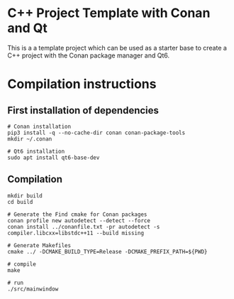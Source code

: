 # C++ Project Template with Conan and Qt

This is a a template project which can be used as a starter base to create a C++ project with the Conan package manager and Qt6.

# Compilation instructions

## First installation of dependencies

```
# Conan installation
pip3 install -q --no-cache-dir conan conan-package-tools
mkdir ~/.conan

# Qt6 installation
sudo apt install qt6-base-dev
```

## Compilation

```
mkdir build
cd build

# Generate the Find cmake for Conan packages
conan profile new autodetect --detect --force
conan install ../conanfile.txt -pr autodetect -s compiler.libcxx=libstdc++11 --build missing

# Generate Makefiles
cmake ../ -DCMAKE_BUILD_TYPE=Release -DCMAKE_PREFIX_PATH=${PWD}

# compile
make 

# run
./src/mainwindow
```